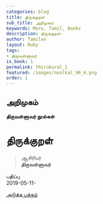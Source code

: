 ```yaml
---
categories: blog
title: திருக்குறள்
sub_title: அறிமுகம்
keywords: More, Tamil, Books
description: திருக்குறள்
author: Tamilan
layout: Ruby
tags:
- திருவள்ளுவர்
is_book: 1
permalink: thirukural_1
featured: /images/noolkal_96_6.png
order: 1
---
```

## அறிமுகம்

**திருவள்ளுவர் நூல்கள்**

# திருக்குறள்

> ஆசிரியர்  
>  **திருவள்ளுவர்**

பதிப்பு  
2019-05-11-

[அடுத்த பக்கம்](thirukural_2)